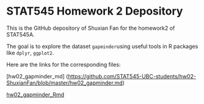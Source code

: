# STAT545 Homework 2 Depository
This is the GitHub depository of Shuxian Fan for the homework2 of STAT545A.

The goal is to explore the dataset `gapminder`using useful tools in R packages like `dplyr`, `ggplot2`. 

Here are the links for the corresponding files:

[hw02_gapminder_md] (https://github.com/STAT545-UBC-students/hw02-ShuxianFan/blob/master/hw02_gapminder.md)

[hw02_gapminder_Rmd](https://github.com/STAT545-UBC-students/hw02-ShuxianFan/blob/master/hw02_gapminder.Rmd)

